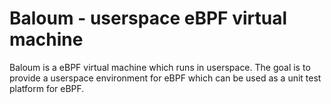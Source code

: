 # Baloum - userspace eBPF virtual machine

Baloum is a eBPF virtual machine which runs in userspace. The goal is to provide a userspace environment for eBPF which can be used as a unit test platform for eBPF.